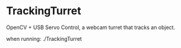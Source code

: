 # TrackingTurret
OpenCV + USB Servo Control, a webcam turret that tracks an object.

when running: ./TrackingTurret <capture device>

